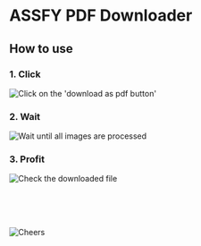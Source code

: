 # ASSFY PDF Downloader

## How to use

### 1. Click

![Click on the 'download as pdf button'](https://github.com/user-attachments/assets/e663b495-34de-41c7-afc8-3bb776efa5f9)

### 2. Wait

![Wait until all images are processed](https://github.com/user-attachments/assets/717e8681-ab9f-4718-affc-ccbc325b7548)

### 3. Profit

![Check the downloaded file](https://github.com/user-attachments/assets/6648b4d0-588f-49a6-8145-26d24aa24b0b)

<br><br><br>

![Cheers](https://github.com/user-attachments/assets/e152a9da-d5aa-468a-958d-a005958af4c5)
